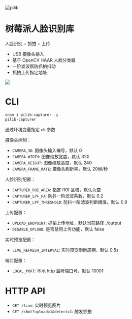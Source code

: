 ![pilib](https://tech.biko.pub/gw/52b8d91a-eb9f-4057-9d5d-00679fed4493.png)

# 树莓派人脸识别库

人脸识别 + 抓拍 + 上传

- USB 摄像头输入
- 基于 OpenCV HAAR 人脸分类器
- 一阶滤波器防抓拍抖动
- 抓拍上传指定地址

![](https://tech.biko.pub/gw/3d33350d-4f2f-46be-89e5-37f79b9d93ab.jpg)

# CLI

```bash
cnpm i pilib-capturer -g
pilib-capturer
```

通过环境变量指定 cli 参数

摄像头控制：
- `CAMERA_ID`: 摄像头输入编号，默认 0
- `CAMERA_WIDTH`: 图像缩放宽度，默认 320
- `CAMERA_HEIGHT`: 图像缩放高度，默认 240
- `CAMERA_FRAME_RATE`: 摄像头刷新率，默认 20帧/秒

人脸识别配置：
- `CAPTURER_ROI_AREA`: 指定 ROI 区域，默认为空
- `CAPTURER_LPF_FA`: 防抖一阶滤波系数，默认 0.2
- `CAPTURER_LPF_THRESHOLD`: 防抖一阶滤波判断阈值，默认 0.9

上传配置：
- `UPLOAD_ENDPOINT`: 抓拍上传地址，默认当前路径 ./output
- `DISABLE_UPLOAD`: 是否禁用上传功能，默认 false

实时预览配置：
- `LIVE_REFRESH_INTERVAL`: 实时预览刷新周期，默认 0.5s

端口配置：
- `LOCAL_PORT`: 本地 http 监听端口号，默认 10001

# HTTP API

- `GET /live`: 实时预览图片
- `GET /shot?upload=1&detect=1`: 触发抓拍
